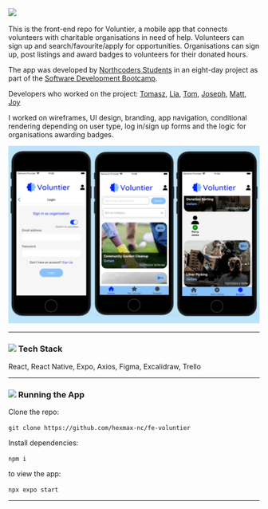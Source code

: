 
<img src="https://github.com/hexmax-nc/fe-voluntier/blob/main/assets/voluntierlogo.png?raw=true" width="40%" marginLeft="auto" marginRight="auto">


This is the front-end repo for Voluntier, a mobile app that connects volunteers with charitable organisations in need of help. Volunteers can sign up and search/favourite/apply for opportunities. Organisations can sign up, post listings and award badges to volunteers for their donated hours.

The app was developed by [Northcoders Students](https://northcoders.com/) in an eight-day project as part of the [Software Development Bootcamp](https://northcoders.com/our-courses/skills-bootcamp-in-software-development).

Developers who worked on the project: [Tomasz](https://github.com/TomaszSarmata), [Lia](https://github.com/LiaPickles), [Tom](https://github.com/tomfollows), [Joseph](https://github.com/Joseph-Lee98), [Matt](https://github.com/CoderMattGH), [Joy](https://github.com/andothergames)

I worked on wireframes, UI design, branding, app navigation, conditional rendering depending on user type, log in/sign up forms and the logic for organisations awarding badges.


<img src="https://github.com/andothergames/portfolio/blob/main/src/assets/images/voluntier/screenshots.png?raw=true">

--- 

### <img src="https://github.com/hexmax-nc/fe-voluntier/blob/main/assets/voluntier-badge.png?raw=true" width="14">  Tech Stack

React, React Native, Expo, Axios, Figma, Excalidraw, Trello

--- 

### <img src="https://github.com/hexmax-nc/fe-voluntier/blob/main/assets/voluntier-badge.png?raw=true" width="14">  Running the App

Clone the repo:

`git clone https://github.com/hexmax-nc/fe-voluntier`


Install dependencies: 

`npm i`

to view the app:

`npx expo start`

--- 




